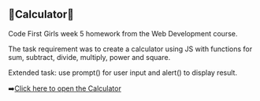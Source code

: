 ## 🔢Calculator🔢

Code First Girls week 5 homework from the Web Development course.

The task requirement was to create a calculator using JS with functions for sum, subtract, divide, multiply, power and square.

Extended task: use prompt() for user input and alert() to display result.

➡️[Click here to open the Calculator](https://saraclick.github.io/week5/)
